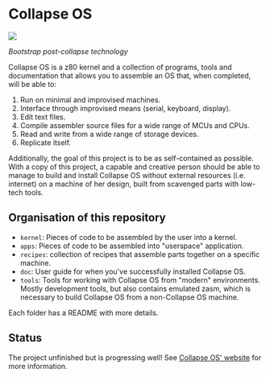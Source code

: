 # Collapse OS

![](https://raw.githubusercontent.com/hsoft/collapseos/e186c86b9604a20ca28ac978b098f9f1aa53897f/logo.png)

_Bootstrap post-collapse technology_

Collapse OS is a z80 kernel and a collection of programs, tools and
documentation that allows you to assemble an OS that, when completed, will be
able to:

1. Run on minimal and improvised machines.
2. Interface through improvised means (serial, keyboard, display).
3. Edit text files.
4. Compile assembler source files for a wide range of MCUs and CPUs.
5. Read and write from a wide range of storage devices.
6. Replicate itself.

Additionally, the goal of this project is to be as self-contained as possible.
With a copy of this project, a capable and creative person should be able to
manage to build and install Collapse OS without external resources (i.e.
internet) on a machine of her design, built from scavenged parts with low-tech
tools.

## Organisation of this repository

- `kernel`: Pieces of code to be assembled by the user into a kernel.
- `apps`: Pieces of code to be assembled into "userspace" application.
- `recipes`: collection of recipes that assemble parts together on a specific
  machine.
- `doc`: User guide for when you've successfully installed Collapse OS.
- `tools`: Tools for working with Collapse OS from "modern" environments. Mostly
  development tools, but also contains emulated zasm, which is
  necessary to build Collapse OS from a non-Collapse OS machine.

Each folder has a README with more details.

## Status

The project unfinished but is progressing well! See [Collapse OS' website][web]
for more information.

[libz80]: https://github.com/ggambetta/libz80
[web]: https://collapseos.org
